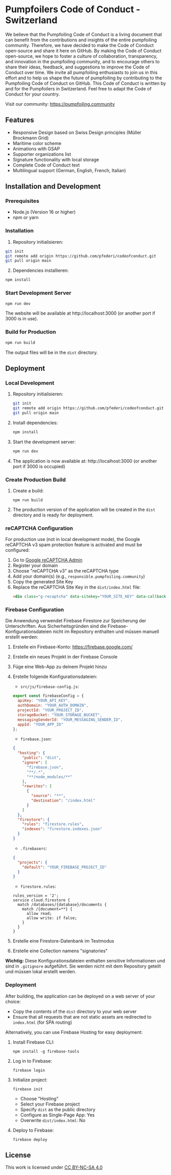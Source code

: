 # Pumpfoilers Code of Conduct - Switzerland

We believe that the Pumpfoiling Code of Conduct is a living document that can benefit from the contributions and insights of the entire pumpfoiling community. Therefore, we have decided to make the Code of Conduct open-source and share it here on GitHub. By making the Code of Conduct open-source, we hope to foster a culture of collaboration, transparency, and innovation in the pumpfoiling community, and to encourage others to share their ideas, feedback, and suggestions to improve the Code of Conduct over time. We invite all pumpfoiling enthusiasts to join us in this effort and to help us shape the future of pumpfoiling by contributing to the Pumpfoiling Code of Conduct on GitHub. This Code of Conduct is written by and for the Pumpfoilers in Switzerland. Feel free to adapt the Code of Conduct for your country.

Visit our community: https://pumpfoiling.community

## Features

- Responsive Design based on Swiss Design principles (Müller Brockmann Grid)
- Maritime color scheme
- Animations with GSAP
- Supporter organizations list
- Signature functionality with local storage
- Complete Code of Conduct text
- Multilingual support (German, English, French, Italian)

## Installation and Development

### Prerequisites

- Node.js (Version 16 or higher)
- npm or yarn

### Installation

1. Repository initialisieren:
```bash
git init
git remote add origin https://github.com/pfederi/codeofconduct.git
git pull origin main
```

2. Dependencies installieren:
```bash
npm install
```

### Start Development Server

```bash
npm run dev
```

The website will be available at http://localhost:3000 (or another port if 3000 is in use).

### Build for Production

```bash
npm run build
```

The output files will be in the `dist` directory.

## Deployment

### Local Development

1. Repository initialisieren:
   ```bash
   git init
   git remote add origin https://github.com/pfederi/codeofconduct.git
   git pull origin main
   ```

2. Install dependencies:
   ```bash
   npm install
   ```

3. Start the development server:
   ```bash
   npm run dev
   ```

4. The application is now available at: http://localhost:3000 (or another port if 3000 is occupied)

### Create Production Build

1. Create a build:
   ```
   npm run build
   ```

2. The production version of the application will be created in the `dist` directory and is ready for deployment.

### reCAPTCHA Configuration

For production use (not in local development mode), the Google reCAPTCHA v3 spam protection feature is activated and must be configured:

1. Go to [Google reCAPTCHA Admin](https://www.google.com/recaptcha/admin)
2. Register your domain
3. Choose "reCAPTCHA v3" as the reCAPTCHA type
4. Add your domain(s) (e.g., `responsible.pumpfoiling.community`)
5. Copy the generated Site Key
6. Replace the reCAPTCHA Site Key in the `dist/index.html` file:
   ```html
   <div class="g-recaptcha" data-sitekey="YOUR_SITE_KEY" data-callback="onCaptchaComplete" data-size="invisible"></div>
   ```

### Firebase Configuration

Die Anwendung verwendet Firebase Firestore zur Speicherung der Unterschriften. Aus Sicherheitsgründen sind die Firebase-Konfigurationsdateien nicht im Repository enthalten und müssen manuell erstellt werden:

1. Erstelle ein Firebase-Konto: https://firebase.google.com/
2. Erstelle ein neues Projekt in der Firebase Console
3. Füge eine Web-App zu deinem Projekt hinzu
4. Erstelle folgende Konfigurationsdateien:

   - `src/js/firebase-config.js`:
   ```javascript
   export const firebaseConfig = {
     apiKey: "YOUR_API_KEY",
     authDomain: "YOUR_AUTH_DOMAIN",
     projectId: "YOUR_PROJECT_ID",
     storageBucket: "YOUR_STORAGE_BUCKET",
     messagingSenderId: "YOUR_MESSAGING_SENDER_ID",
     appId: "YOUR_APP_ID"
   };
   ```

   - `firebase.json`:
   ```json
   {
     "hosting": {
       "public": "dist",
       "ignore": [
         "firebase.json",
         "**/.*",
         "**/node_modules/**"
       ],
       "rewrites": [
         {
           "source": "**",
           "destination": "/index.html"
         }
       ]
     },
     "firestore": {
       "rules": "firestore.rules",
       "indexes": "firestore.indexes.json"
     }
   }
   ```

   - `.firebaserc`:
   ```json
   {
     "projects": {
       "default": "YOUR_FIREBASE_PROJECT_ID"
     }
   }
   ```

   - `firestore.rules`:
   ```
   rules_version = '2';
   service cloud.firestore {
     match /databases/{database}/documents {
       match /{document=**} {
         allow read;
         allow write: if false;
       }
     }
   }
   ```

5. Erstelle eine Firestore-Datenbank im Testmodus
6. Erstelle eine Collection namens "signatories"

**Wichtig:** Diese Konfigurationsdateien enthalten sensitive Informationen und sind in `.gitignore` aufgeführt. Sie werden nicht mit dem Repository geteilt und müssen lokal erstellt werden.

### Deployment

After building, the application can be deployed on a web server of your choice:

- Copy the contents of the `dist` directory to your web server
- Ensure that all requests that are not static assets are redirected to `index.html` (for SPA routing)

Alternatively, you can use Firebase Hosting for easy deployment:

1. Install Firebase CLI:
   ```
   npm install -g firebase-tools
   ```

2. Log in to Firebase:
   ```
   firebase login
   ```

3. Initialize project:
   ```
   firebase init
   ```
   - Choose "Hosting"
   - Select your Firebase project
   - Specify `dist` as the public directory
   - Configure as Single-Page App: Yes
   - Overwrite `dist/index.html`: No

4. Deploy to Firebase:
   ```
   firebase deploy
   ```

## License

This work is licensed under [CC BY-NC-SA 4.0](https://creativecommons.org/licenses/by-nc-sa/4.0/)
